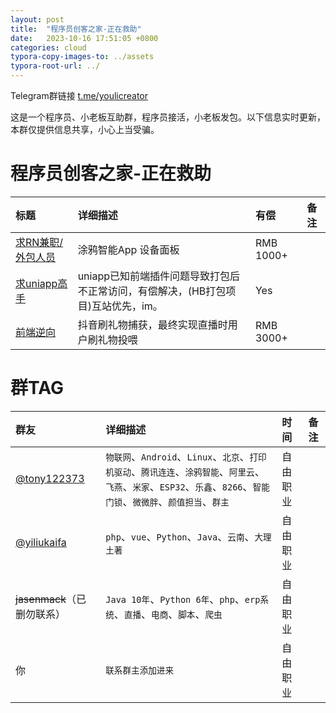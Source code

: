 ```yaml
---
layout: post
title:  "程序员创客之家-正在救助"
date:   2023-10-16 17:51:05 +0800
categories: cloud
typora-copy-images-to: ../assets
typora-root-url: ../
---
```


Telegram群链接 [t.me/youlicreator][2]

这是一个程序员、小老板互助群，程序员接活，小老板发包。以下信息实时更新，本群仅提供信息共享，小心上当受骗。

# 程序员创客之家-正在救助

| 标题 | 详细描述 | 有偿 | 备注 |
| :---- | :---- | :---- | :---- |
| [求RN兼职/外包人员][1001] | 涂鸦智能App 设备面板 | RMB 1000+ |  |
| [求uniapp高手][1002] | uniapp已知前端插件问题导致打包后不正常访问，有偿解决，(HB打包项目)互站优先，im。 | Yes |  |
| [前端逆向][1001] | 抖音刷礼物捕获，最终实现直播时用户刷礼物投喂 | RMB 3000+ |  |

# 群TAG

| 群友 | 详细描述 | 时间 | 备注 |
| :---- | :---- | :---- | :---- |
| [@tony122373][1] |`物联网`、`Android`、`Linux`、`北京`、`打印机驱动`、`腾讯连连`、`涂鸦智能`、`阿里云`、`飞燕`、`米家`、`ESP32`、`乐鑫`、`8266`、`智能门锁`、`微微胖`、`颜值担当`、`群主`| 自由职业 |  |
| [@yiliukaifa][4] |`php`、`vue`、`Python`、`Java`、`云南`、`大理土著`| 自由职业 |  |
| ~~jasenmack~~（已删勿联系） |`Java 10年`、`Python 6年`、`php`、`erp系统`、`直播`、`电商`、`脚本`、`爬虫`| 自由职业 |  |
| 你 |`联系群主添加进来`| 自由职业 |  |


[1]: https://t.me/tony122373
[2]: https://t.me/youlicreator
[3]: https://t.me/jasenmack
[4]: https://t.me/yiliukaifa
[1001]: https://t.me/youlicreator/4188
[1002]: https://t.me/youlicreator/4185

